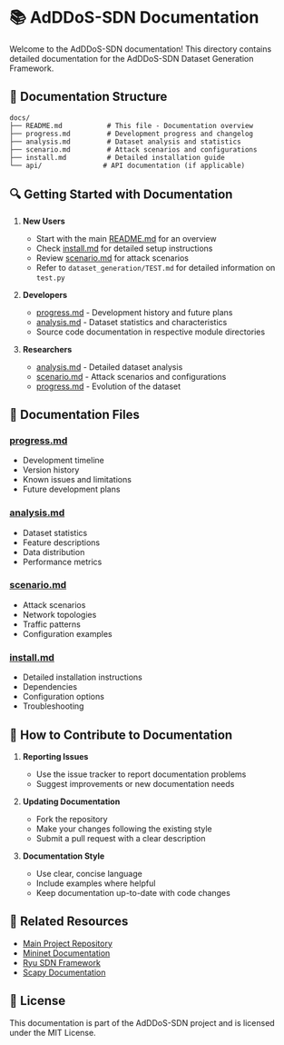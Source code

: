 # 📚 AdDDoS-SDN Documentation

Welcome to the AdDDoS-SDN documentation! This directory contains detailed documentation for the AdDDoS-SDN Dataset Generation Framework.

## 📖 Documentation Structure

```
docs/
├── README.md           # This file - Documentation overview
├── progress.md         # Development progress and changelog
├── analysis.md         # Dataset analysis and statistics
├── scenario.md         # Attack scenarios and configurations
├── install.md          # Detailed installation guide
└── api/               # API documentation (if applicable)
```

## 🔍 Getting Started with Documentation

1. **New Users**
   - Start with the main [README.md](../README.md) for an overview
   - Check [install.md](install.md) for detailed setup instructions
   - Review [scenario.md](scenario.md) for attack scenarios
   - Refer to `dataset_generation/TEST.md` for detailed information on `test.py`

2. **Developers**
   - [progress.md](progress.md) - Development history and future plans
   - [analysis.md](analysis.md) - Dataset statistics and characteristics
   - Source code documentation in respective module directories

3. **Researchers**
   - [analysis.md](analysis.md) - Detailed dataset analysis
   - [scenario.md](scenario.md) - Attack scenarios and configurations
   - [progress.md](progress.md) - Evolution of the dataset

## 📄 Documentation Files

### [progress.md](progress.md)
- Development timeline
- Version history
- Known issues and limitations
- Future development plans

### [analysis.md](analysis.md)
- Dataset statistics
- Feature descriptions
- Data distribution
- Performance metrics

### [scenario.md](scenario.md)
- Attack scenarios
- Network topologies
- Traffic patterns
- Configuration examples

### [install.md](install.md)
- Detailed installation instructions
- Dependencies
- Configuration options
- Troubleshooting

## 📝 How to Contribute to Documentation

1. **Reporting Issues**
   - Use the issue tracker to report documentation problems
   - Suggest improvements or new documentation needs

2. **Updating Documentation**
   - Fork the repository
   - Make your changes following the existing style
   - Submit a pull request with a clear description

3. **Documentation Style**
   - Use clear, concise language
   - Include examples where helpful
   - Keep documentation up-to-date with code changes

## 🔗 Related Resources

- [Main Project Repository](https://github.com/nqmn/AdDDoSSDN-novel_adversarial_ddos_sdn_dataset)
- [Mininet Documentation](http://mininet.org/)
- [Ryu SDN Framework](https://ryu-sdn.org/)
- [Scapy Documentation](https://scapy.readthedocs.io/)

## 📜 License

This documentation is part of the AdDDoS-SDN project and is licensed under the MIT License.